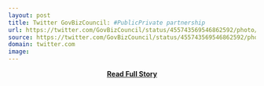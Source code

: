 ```yaml
---
layout: post
title: Twitter GovBizCouncil: #PublicPrivate partnership 
url: https://twitter.com/GovBizCouncil/status/455743569546862592/photo/1
source: https://twitter.com/GovBizCouncil/status/455743569546862592/photo/1
domain: twitter.com
image: 
---
```


<p></p>
<center><p><a href="https://twitter.com/GovBizCouncil/status/455743569546862592/photo/1" style='padding:25px; font-sze:18px; font-weight: bold;'>Read Full Story</a></p></center>
